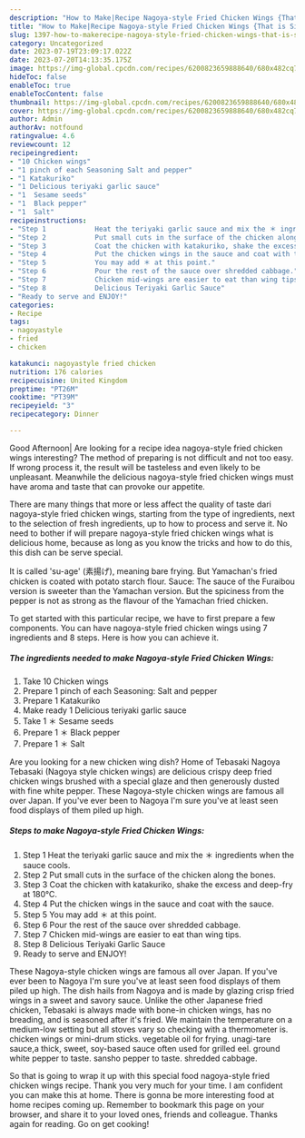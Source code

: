 ```yaml
---
description: "How to Make|Recipe Nagoya-style Fried Chicken Wings {That is Simple"
title: "How to Make|Recipe Nagoya-style Fried Chicken Wings {That is Simple"
slug: 1397-how-to-makerecipe-nagoya-style-fried-chicken-wings-that-is-simple
category: Uncategorized
date: 2023-07-19T23:09:17.022Z
date: 2023-07-20T14:13:35.175Z
image: https://img-global.cpcdn.com/recipes/6200823659888640/680x482cq70/nagoya-style-fried-chicken-wings-recipe-main-photo.jpg
hideToc: false
enableToc: true
enableTocContent: false
thumbnail: https://img-global.cpcdn.com/recipes/6200823659888640/680x482cq70/nagoya-style-fried-chicken-wings-recipe-main-photo.jpg
cover: https://img-global.cpcdn.com/recipes/6200823659888640/680x482cq70/nagoya-style-fried-chicken-wings-recipe-main-photo.jpg
author: Admin
authorAv: notfound
ratingvalue: 4.6
reviewcount: 12
recipeingredient:
- "10 Chicken wings"
- "1 pinch of each Seasoning Salt and pepper"
- "1 Katakuriko"
- "1 Delicious teriyaki garlic sauce"
- "1  Sesame seeds"
- "1  Black pepper"
- "1  Salt"
recipeinstructions:
- "Step 1            Heat the teriyaki garlic sauce and mix the ＊ ingredients when the sauce cools."
- "Step 2            Put small cuts in the surface of the chicken along the bones."
- "Step 3            Coat the chicken with katakuriko, shake the excess and deep-fry at 180°C."
- "Step 4            Put the chicken wings in the sauce and coat with the sauce."
- "Step 5            You may add ＊ at this point."
- "Step 6            Pour the rest of the sauce over shredded cabbage."
- "Step 7            Chicken mid-wings are easier to eat than wing tips."
- "Step 8            Delicious Teriyaki Garlic Sauce"
- "Ready to serve and ENJOY!"
categories:
- Recipe
tags:
- nagoyastyle
- fried
- chicken

katakunci: nagoyastyle fried chicken 
nutrition: 176 calories
recipecuisine: United Kingdom
preptime: "PT26M"
cooktime: "PT39M"
recipeyield: "3"
recipecategory: Dinner

---
```



Good Afternoon| Are looking for a recipe idea nagoya-style fried chicken wings interesting? The method of preparing is not difficult and not too easy. If wrong process it, the result will be tasteless and even likely to be unpleasant. Meanwhile the delicious nagoya-style fried chicken wings must have aroma and taste that can provoke our appetite.






There are many things that more or less affect the quality of taste dari nagoya-style fried chicken wings, starting from the type of ingredients, next to the selection of fresh ingredients, up to how to process and serve it. No need to bother if will prepare nagoya-style fried chicken wings what is delicious home, because as long as you know the tricks and how to do this, this dish can be serve special.


It is called &#39;su-age&#39; (素揚げ), meaning bare frying. But Yamachan&#39;s fried chicken is coated with potato starch flour. Sauce: The sauce of the Furaibou version is sweeter than the Yamachan version. But the spiciness from the pepper is not as strong as the flavour of the Yamachan fried chicken.


To get started with this particular recipe, we have to first prepare a few components. You can have nagoya-style fried chicken wings using 7 ingredients and 8 steps. Here is how you can achieve it.

<!--inarticleads1-->

##### The ingredients needed to make Nagoya-style Fried Chicken Wings:

1. Take 10 Chicken wings
1. Prepare 1 pinch of each Seasoning: Salt and pepper
1. Prepare 1 Katakuriko
1. Make ready 1 Delicious teriyaki garlic sauce
1. Take 1 ＊ Sesame seeds
1. Prepare 1 ＊ Black pepper
1. Prepare 1 ＊ Salt


Are you looking for a new chicken wing dish? Home of Tebasaki Nagoya Tebasaki (Nagoya style chicken wings) are delicious crispy deep fried chicken wings brushed with a special glaze and then generously dusted with fine white pepper. These Nagoya-style chicken wings are famous all over Japan. If you&#39;ve ever been to Nagoya I&#39;m sure you&#39;ve at least seen food displays of them piled up high. 

<!--inarticleads2-->

##### Steps to make Nagoya-style Fried Chicken Wings:

1. Step 1            Heat the teriyaki garlic sauce and mix the ＊ ingredients when the sauce cools.
1. Step 2            Put small cuts in the surface of the chicken along the bones.
1. Step 3            Coat the chicken with katakuriko, shake the excess and deep-fry at 180°C.
1. Step 4            Put the chicken wings in the sauce and coat with the sauce.
1. Step 5            You may add ＊ at this point.
1. Step 6            Pour the rest of the sauce over shredded cabbage.
1. Step 7            Chicken mid-wings are easier to eat than wing tips.
1. Step 8            Delicious Teriyaki Garlic Sauce
1. Ready to serve and ENJOY!

These Nagoya-style chicken wings are famous all over Japan. If you&#39;ve ever been to Nagoya I&#39;m sure you&#39;ve at least seen food displays of them piled up high. The dish hails from Nagoya and is made by glazing crisp fried wings in a sweet and savory sauce. Unlike the other Japanese fried chicken, Tebasaki is always made with bone-in chicken wings, has no breading, and is seasoned after it&#39;s fried. We maintain the temperature on a medium-low setting but all stoves vary so checking with a thermometer is. chicken wings or mini-drum sticks. vegetable oil for frying. unagi-tare sauce,a thick, sweet, soy-based sauce often used for grilled eel. ground white pepper to taste. sansho pepper to taste. shredded cabbage. 

So that is going to wrap it up with this special food nagoya-style fried chicken wings recipe. Thank you very much for your time. I am confident you can make this at home. There is gonna be more interesting food at home recipes coming up. Remember to bookmark this page on your browser, and share it to your loved ones, friends and colleague. Thanks again for reading. Go on get cooking!
